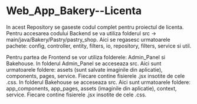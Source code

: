 # Web_App_Bakery--Licenta

In acest Repository se gaseste codul complet pentru proiectul de licenta.
Pentru accesarea codului Backend se va utiliza folderul src -> main/java/Bakery/Pastry/pastry_shop.
Aici se regasesc urmatoarele pachete: config, controller, entity, filters, io, repository, filters, service si util.

Pentru partea de Frontend se vor utiliza folderele: Admin_Panel si Bakehouse.
In folderul Admin_Panel se acceseaza src. Aici sunt urmatoarele foldere: assets (sunt salvate imaginile din aplicatie), components, pages, service. Fiecare contine fisierele .jsx insotite de cele .css.
In folderul Bakehouse se acceseaza src. Aici sunt urmatoarele foldere: app_components, app_pages, assets (imaginile din aplicatie), context, service. Fiecare contine fisierele .jsx insotite de cele .css.
